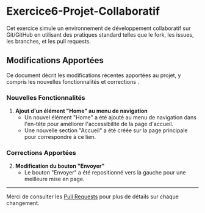 # Exercice6-Projet-Collaboratif
Cet exercice simule un environnement de développement collaboratif sur Git/GitHub en utilisant des pratiques standard telles que le fork, les issues, les branches, et les pull requests.

## Modifications Apportées

Ce document décrit les modifications récentes apportées au projet, y compris les nouvelles fonctionnalités et corrections .

### Nouvelles Fonctionnalités

1. **Ajout d'un élément "Home" au menu de navigation**
   - Un nouvel élément "Home" a été ajouté au menu de navigation dans l'en-tête pour améliorer l'accessibilité de la page d'accueil.
   - Une nouvelle section "Accueil" a été créée sur la page principale pour correspondre à ce lien.

### Corrections Apportées

2. **Modification du bouton "Envoyer"**
   - Le bouton "Envoyer" a été repositionné vers la gauche pour une meilleure mise en page.


---

Merci de consulter les [Pull Requests](#) pour plus de détails sur chaque changement.
